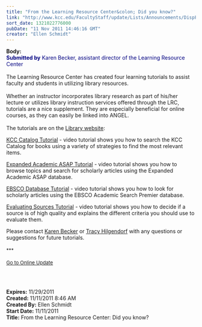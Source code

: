 ```yaml
---
title: "From the Learning Resource Center&colon; Did you know?"
link: "http://www.kcc.edu/FacultyStaff/update/Lists/Announcements/DispForm.aspx?ID=515"
sort_date: 1321022776000
pubDate: "11 Nov 2011 14:46:16 GMT"
creator: "Ellen Schmidt"
---
```


<div><b>Body:</b> <div class="ExternalClass304F4C88E1C2490D8A5AFBB88058AF28">
<div><font color="#000080"><strong>Submitted by</strong> Karen Becker, assistant director of the Learning Resource Center</font></div>
<div> </div>
<div>The Learning Resource Center has created four learning tutorials to assist faculty and students in utilizing library resources. </div>
<div> </div>
<div>Whether an instructor incorporates library research as part of his/her lecture or utilizes library instruction services offered through the LRC, tutorials are a nice supplement. They are especially beneficial for online courses, as they can easily be linked into ANGEL.</div>
<div> </div>
<div>The tutorials are on the <a href="/library/help/Pages/default.aspx#tutorials">Library website</a>:</div>
<div>
<p><a title="KCC Catalog Video" href="/library/help/pages/searchingkcccat.aspx">KCC Catalog Tutorial</a> - video tutorial shows you how to search the KCC Catalog for books using a variety of strategies to find the most relevant items.</p>
<p><a href="/library/help/pages/searchingasap.aspx">Expanded Academic ASAP Tutorial</a> - video tutorial shows you how to browse topics and search for scholarly articles using the Expanded Academic ASAP database.</p>
<p><a title="EBSCO Video" href="/library/help/pages/searchingebsco.aspx">EBSCO Database Tutorial</a> - video tutorial shows you how to look for scholarly articles using the EBSCO Academic Search Premier database.</p>
<p><a href="/library/help/Pages/sourceevaluation.aspx">Evaluating Sources Tutorial</a> - video tutorial shows you how to decide if a source is of high quality and explains the different criteria you should use to evaluate them.</p>Please contact <a href="mailto:kbecker@kcc.edu">Karen Becker</a> or <a href="mailto:thilgendorf@kcc.edu">Tracy Hilgendorf</a> with any questions or suggestions for future tutorials.<br /></div>
<div>
<div><font size="2"></font> </div>
<div><font size="2">***</font></div>
<div><font size="2"></font> </div>
<div><font size="2"><a href="/FacultyStaff/update/Pages/dailyupdate.aspx">Go to Online Update</a></font><font size="2"></font></div>
<div><font size="2"></font> </div>
<p><font size="2"> </p></font></div></div></div>
<div><b>Expires:</b> 11/29/2011</div>
<div><b>Created:</b> 11/11/2011 8:46 AM</div>
<div><b>Created By:</b> Ellen Schmidt</div>
<div><b>Start Date:</b> 11/11/2011</div>
<div><b>Title:</b> From the Learning Resource Center: Did you know?</div>
